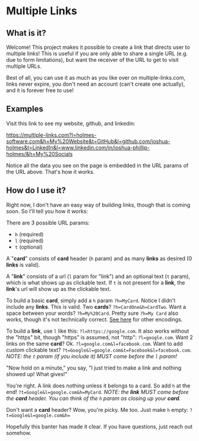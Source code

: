 # Multiple Links

## What is it?

Welcome! This project makes it possible to create a link that directs user to multiple links! This is useful if you are only able to share a single URL (e.g. due to form limitations), but want the receiver of the URL to get to visit multiple URLs.

Best of all, you can use it as much as you like over on multiple-links.com, links never expire, you don't need an account (can't create one actually), and it is forever free to use!

## Examples

Visit this link to see my website, github, and linkedin:

https://multiple-links.com?l=holmes-software.com&h=My%20Website&t=GitHub&l=github.com/joshua-holmes&t=LinkedIn&l=www.linkedin.com/in/joshua-phillip-holmes/&h=My%20Socials

Notice all the data you see on the page is embedded in the URL params of the URL above. That's how it works.

## How do I use it?

Right now, I don't have an easy way of building links, though that is coming soon. So I'll tell you how it works:

There are 3 possible URL params:
* `h` (required)
* `l` (required)
* `t` (optional)

A "__card__" consists of __card__ header (`h` param) and as many __links__ as desired (0 __links__ is valid).

A "__link__" consists of a url (`l` param for "link") and an optional text (`t` param), which is what shows up as clickable text. If `t` is not present for a __link__, the __link__'s url will show up as the clickable text.

To build a basic __card__, simply add a `h` param `?h=MyCard`. Notice I didn't include any __links__. This is valid. Two __cards__? `?h=CardOne&h=CardTwo`. Want a space between your words? `?h=My%20Card`. Pretty sure `?h=My Card` also works, though it's not technically correct. [See here](https://www.w3schools.com/tags/ref_urlencode.ASP) for other encodings.

To build a __link__, use `l` like this: `?l=https://google.com`. It also works without the "https" bit, though "https" is assumed, not "http": `?l=google.com`. Want 2 links on the same __card__? Ok. `?l=google.com&l=facebook.com`. Want to add custom clickable text? `?t=Google&l=google.com&t=Facebook&l=facebook.com`. _NOTE: the `t` param (if you include it) MUST come before the `l` param!_

"Now hold on a minute," you say, "I just tried to make a link and nothing showed up! What gives!"

You're right. A link does nothing unless it belongs to a card. So add `h` at the end! `?t=Google&l=google.com&h=MyCard`. _NOTE: the __link__ MUST come before the __card__ header. You can think of the `h` param as closing up your __card__._

Don't want a __card__ header? Wow, you're picky. Me too. Just make `h` empty: `?t=Google&l=google.com&h=`

Hopefully this banter has made it clear. If you have questions, just reach out somehow.
